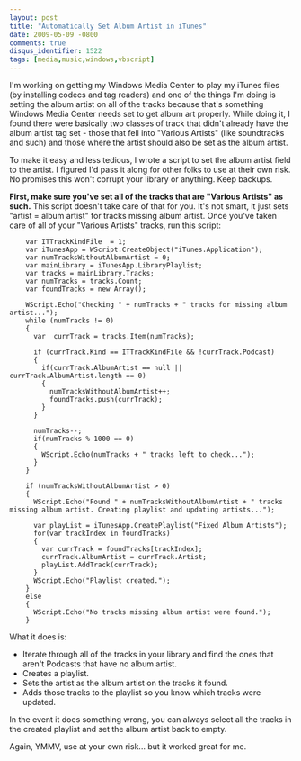 ```yaml
---
layout: post
title: "Automatically Set Album Artist in iTunes"
date: 2009-05-09 -0800
comments: true
disqus_identifier: 1522
tags: [media,music,windows,vbscript]
---
```

I'm working on getting my Windows Media Center to play my iTunes files
(by installing codecs and tag readers) and one of the things I'm doing
is setting the album artist on all of the tracks because that's
something Windows Media Center needs set to get album art properly.
While doing it, I found there were basically two classes of track that
didn't already have the album artist tag set - those that fell into
"Various Artists" (like soundtracks and such) and those where the artist
should also be set as the album artist.

To make it easy and less tedious, I wrote a script to set the album
artist field to the artist. I figured I'd pass it along for other folks
to use at their own risk. No promises this won't corrupt your library or
anything. Keep backups.

**First, make sure you've set all of the tracks that are "Various
Artists" as such.** This script doesn't take care of that for you. It's
not smart, it just sets "artist = album artist" for tracks missing album
artist. Once you've taken care of all of your "Various Artists" tracks,
run this script:

```vbscript
    var ITTrackKindFile  = 1;
    var iTunesApp = WScript.CreateObject("iTunes.Application");
    var numTracksWithoutAlbumArtist = 0;
    var mainLibrary = iTunesApp.LibraryPlaylist;
    var tracks = mainLibrary.Tracks;
    var numTracks = tracks.Count;
    var foundTracks = new Array();

    WScript.Echo("Checking " + numTracks + " tracks for missing album artist...");
    while (numTracks != 0)
    {
      var  currTrack = tracks.Item(numTracks);

      if (currTrack.Kind == ITTrackKindFile && !currTrack.Podcast)
      {
        if(currTrack.AlbumArtist == null || currTrack.AlbumArtist.length == 0)
        {
          numTracksWithoutAlbumArtist++;
          foundTracks.push(currTrack);
        }
      }

      numTracks--;
      if(numTracks % 1000 == 0)
      {
        WScript.Echo(numTracks + " tracks left to check...");
      }
    }

    if (numTracksWithoutAlbumArtist > 0)
    {
      WScript.Echo("Found " + numTracksWithoutAlbumArtist + " tracks missing album artist. Creating playlist and updating artists...");

      var playList = iTunesApp.CreatePlaylist("Fixed Album Artists");
      for(var trackIndex in foundTracks)
      {
        var currTrack = foundTracks[trackIndex];
        currTrack.AlbumArtist = currTrack.Artist;
        playList.AddTrack(currTrack);
      }
      WScript.Echo("Playlist created.");
    }
    else
    {
      WScript.Echo("No tracks missing album artist were found.");
    }
```

What it does is:

- Iterate through all of the tracks in your library and find the ones
    that aren't Podcasts that have no album artist.
- Creates a playlist.
- Sets the artist as the album artist on the tracks it found.
- Adds those tracks to the playlist so you know which tracks were
    updated.

In the event it does something wrong, you can always select all the
tracks in the created playlist and set the album artist back to empty.

Again, YMMV, use at your own risk... but it worked great for me.
